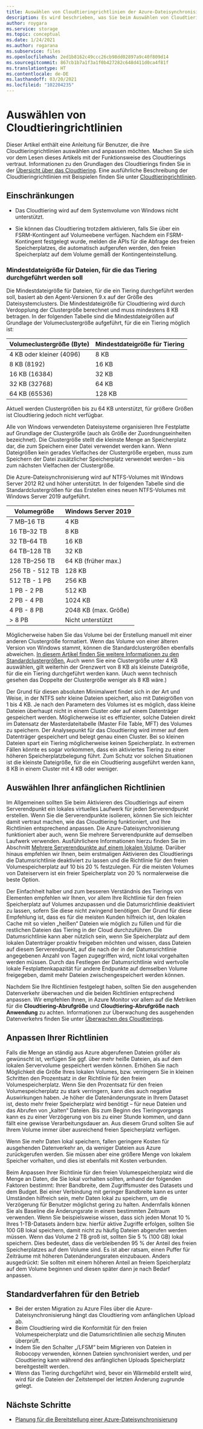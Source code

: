 ```yaml
---
title: Auswählen von Cloudtieringrichtlinien der Azure-Dateisynchronisierung | Microsoft-Dokumentation
description: Es wird beschrieben, was Sie beim Auswählen von Cloudtieringrichtlinien für die Azure-Dateisynchronisierung beachten müssen.
author: roygara
ms.service: storage
ms.topic: conceptual
ms.date: 1/24/2021
ms.author: rogarana
ms.subservice: files
ms.openlocfilehash: 2ed1b8162c49ccc26cb98dd02897a9c40f809d14
ms.sourcegitcommit: 867cb1b7a1f3a1f0b427282c648d411d0ca4f81f
ms.translationtype: HT
ms.contentlocale: de-DE
ms.lasthandoff: 03/20/2021
ms.locfileid: "102204235"
---
```

# <a name="choose-cloud-tiering-policies"></a>Auswählen von Cloudtieringrichtlinien

Dieser Artikel enthält eine Anleitung für Benutzer, die ihre Cloudtieringrichtlinien auswählen und anpassen möchten. Machen Sie sich vor dem Lesen dieses Artikels mit der Funktionsweise des Cloudtierings vertraut. Informationen zu den Grundlagen des Cloudtierings finden Sie in der [Übersicht über das Cloudtiering](storage-sync-cloud-tiering-overview.md). Eine ausführliche Beschreibung der Cloudtieringrichtlinien mit Beispielen finden Sie unter [Cloudtieringrichtlinien](storage-sync-cloud-tiering-policy.md).

## <a name="limitations"></a>Einschränkungen
- Das Cloudtiering wird auf dem Systemvolume von Windows nicht unterstützt.

- Sie können das Cloudtiering trotzdem aktivieren, falls Sie über ein FSRM-Kontingent auf Volumeebene verfügen. Nachdem ein FSRM-Kontingent festgelegt wurde, melden die APIs für die Abfrage des freien Speicherplatzes, die automatisch aufgerufen werden, den freien Speicherplatz auf dem Volume gemäß der Kontingenteinstellung. 

### <a name="minimum-file-size-for-a-file-to-tier"></a>Mindestdateigröße für Dateien, für die das Tiering durchgeführt werden soll

Die Mindestdateigröße für Dateien, für die ein Tiering durchgeführt werden soll, basiert ab den Agent-Versionen 9.x auf der Größe des Dateisystemclusters. Die Mindestdateigröße für Cloudtiering wird durch Verdopplung der Clustergröße berechnet und muss mindestens 8 KB betragen. In der folgenden Tabelle sind die Mindestdateigrößen auf Grundlage der Volumeclustergröße aufgeführt, für die ein Tiering möglich ist:

|Volumeclustergröße (Byte) |Mindestdateigröße für Tiering  |
|----------------------------|---------|
|4 KB oder kleiner (4096)      | 8 KB    |
|8 KB (8192)                 | 16 KB   |
|16 KB (16384)               | 32 KB   |
|32 KB (32768)               | 64 KB   |
|64 KB (65536)    | 128 KB  |

Aktuell werden Clustergrößen bis zu 64 KB unterstützt, für größere Größen ist Cloudtiering jedoch nicht verfügbar.

Alle von Windows verwendeten Dateisysteme organisieren Ihre Festplatte auf Grundlage der Clustergröße (auch als Größe der Zuordnungseinheiten bezeichnet). Die Clustergröße stellt die kleinste Menge an Speicherplatz dar, die zum Speichern einer Datei verwendet werden kann. Wenn Dateigrößen kein gerades Vielfaches der Clustergröße ergeben, muss zum Speichern der Datei zusätzlicher Speicherplatz verwendet werden – bis zum nächsten Vielfachen der Clustergröße.

Die Azure-Dateisynchronisierung wird auf NTFS-Volumes mit Windows Server 2012 R2 und höher unterstützt. In der folgenden Tabelle sind die Standardclustergrößen für das Erstellen eines neuen NTFS-Volumes mit Windows Server 2019 aufgeführt.

|Volumegröße    |Windows Server 2019             |
|---------------|--------------------------------|
|7 MB–16 TB   | 4 KB                |
|16 TB–32 TB   | 8 KB                |
|32 TB–64 TB   | 16 KB               |
|64 TB–128 TB  | 32 KB               |
|128 TB–256 TB | 64 KB (früher max.) |
|256 TB - 512 TB| 128 KB              |
|512 TB - 1 PB  | 256 KB              |
|1 PB - 2 PB    | 512 KB              |
|2 PB - 4 PB    | 1024 KB             |
|4 PB - 8 PB    | 2048 KB (max. Größe)  |
|> 8 PB         | Nicht unterstützt       |

Möglicherweise haben Sie das Volume bei der Erstellung manuell mit einer anderen Clustergröße formatiert. Wenn das Volume von einer älteren Version von Windows stammt, können die Standardclustergrößen ebenfalls abweichen. [In diesem Artikel finden Sie weitere Informationen zu den Standardclustergrößen.](https://support.microsoft.com/help/140365/default-cluster-size-for-ntfs-fat-and-exfat) Auch wenn Sie eine Clustergröße unter 4 KB auswählen, gilt weiterhin der Grenzwert von 8 KB als kleinste Dateigröße, für die ein Tiering durchgeführt werden kann. (Auch wenn technisch gesehen das Doppelte der Clustergröße weniger als 8 KB wäre.)

Der Grund für diesen absoluten Minimalwert findet sich in der Art und Weise, in der NTFS sehr kleine Dateien speichert, also mit Dateigrößen von 1 bis 4 KB. Je nach den Parametern des Volumes ist es möglich, dass kleine Dateien überhaupt nicht in einem Cluster oder auf einem Datenträger gespeichert werden. Möglicherweise ist es effizienter, solche Dateien direkt im Datensatz der Masterdateitabelle (Master File Table, MFT) des Volumes zu speichern. Der Analysepunkt für das Cloudtiering wird immer auf dem Datenträger gespeichert und belegt genau einen Cluster. Bei so kleinen Dateien spart ein Tiering möglicherweise keinen Speicherplatz. In extremen Fällen könnte es sogar vorkommen, dass ein aktiviertes Tiering zu einer höheren Speicherplatzbelegung führt. Zum Schutz vor solchen Situationen ist die kleinste Dateigröße, für die ein Cloudtiering ausgeführt werden kann, 8 KB in einem Cluster mit 4 KB oder weniger. 

## <a name="selecting-your-initial-policies"></a>Auswählen Ihrer anfänglichen Richtlinien

Im Allgemeinen sollten Sie beim Aktivieren des Cloudtierings auf einem Serverendpunkt ein lokales virtuelles Laufwerk für jeden Serverendpunkt erstellen. Wenn Sie die Serverendpunkte isolieren, können Sie sich leichter damit vertraut machen, wie das Cloudtiering funktioniert, und Ihre Richtlinien entsprechend anpassen. Die Azure-Dateisynchronisierung funktioniert aber auch, wenn Sie mehrere Serverendpunkte auf demselben Laufwerk verwenden. Ausführlichere Informationen hierzu finden Sie im Abschnitt [Mehrere Serverendpunkte auf einem lokalen Volume](storage-sync-cloud-tiering-policy.md#multiple-server-endpoints-on-a-local-volume). Darüber hinaus empfehlen wir Ihnen, beim erstmaligen Aktivieren des Cloudtierings die Datumsrichtlinie deaktiviert zu lassen und die Richtlinie für den freien Volumespeicherplatz auf 10 bis 20 % festzulegen. Für die meisten Volumes von Dateiservern ist ein freier Speicherplatz von 20 % normalerweise die beste Option.

Der Einfachheit halber und zum besseren Verständnis des Tierings von Elementen empfehlen wir Ihnen, vor allem Ihre Richtlinie für den freien Speicherplatz auf Volumes anzupassen und die Datumsrichtlinie deaktiviert zu lassen, sofern Sie diese nicht zwingend benötigen. Der Grund für diese Empfehlung ist, dass es für die meisten Kunden hilfreich ist, den lokalen Cache mit so vielen „heißen“ Dateien wie möglich zu füllen und für die restlichen Dateien das Tiering in der Cloud durchzuführen. Die Datumsrichtlinie kann aber nützlich sein, wenn Sie Speicherplatz auf dem lokalen Datenträger proaktiv freigeben möchten und wissen, dass Dateien auf diesem Serverendpunkt, auf die nach der in der Datumsrichtlinie angegebenen Anzahl von Tagen zugegriffen wird, nicht lokal vorgehalten werden müssen. Durch das Festlegen der Datumsrichtlinie wird wertvolle lokale Festplattenkapazität für andere Endpunkte auf demselben Volume freigegeben, damit mehr Dateien zwischengespeichert werden können.

Nachdem Sie Ihre Richtlinien festgelegt haben, sollten Sie den ausgehenden Datenverkehr überwachen und die beiden Richtlinien entsprechend anpassen. Wir empfehlen Ihnen, in Azure Monitor vor allem auf die Metriken für die **Cloudtiering-Abrufgröße** und **Cloudtiering-Abrufgröße nach Anwendung** zu achten. Informationen zur Überwachung des ausgehenden Datenverkehrs finden Sie unter [Überwachen des Cloudtierings](storage-sync-monitor-cloud-tiering.md).

## <a name="adjusting-your-policies"></a>Anpassen Ihrer Richtlinien

Falls die Menge an ständig aus Azure abgerufenen Dateien größer als gewünscht ist, verfügen Sie ggf. über mehr heiße Dateien, als auf dem lokalen Servervolume gespeichert werden können. Erhöhen Sie nach Möglichkeit die Größe Ihres lokalen Volumes, bzw. verringern Sie in kleinen Schritten den Prozentsatz in der Richtlinie für den freien Volumespeicherplatz. Wenn Sie den Prozentsatz für den freien Volumespeicherplatz zu stark verringern, kann dies auch negative Auswirkungen haben. Je höher die Datenänderungsrate in Ihrem Dataset ist, desto mehr freier Speicherplatz wird benötigt – für neue Dateien und das Abrufen von „kalten“ Dateien. Bis zum Beginn des Tieringvorgangs kann es zu einer Verzögerung von bis zu einer Stunde kommen, und dann fällt eine gewisse Verarbeitungsdauer an. Aus diesem Grund sollten Sie auf Ihrem Volume immer über ausreichend freien Speicherplatz verfügen.

Wenn Sie mehr Daten lokal speichern, fallen geringere Kosten für ausgehenden Datenverkehr an, da weniger Dateien aus Azure zurückgerufen werden. Sie müssen aber eine größere Menge von lokalem Speicher vorhalten, und dies ist ebenfalls mit Kosten verbunden. 

Beim Anpassen Ihrer Richtlinie für den freien Volumespeicherplatz wird die Menge an Daten, die Sie lokal vorhalten sollten, anhand der folgenden Faktoren bestimmt: Ihrer Bandbreite, dem Zugriffsmuster des Datasets und dem Budget. Bei einer Verbindung mit geringer Bandbreite kann es unter Umständen hilfreich sein, mehr Daten lokal zu speichern, um die Verzögerung für Benutzer möglichst gering zu halten. Andernfalls können Sie als Baseline die Änderungsrate in einem bestimmten Zeitraum verwenden. Wenn Sie beispielsweise wissen, dass sich jeden Monat 10 % Ihres 1-TB-Datasets ändern bzw. hierfür aktive Zugriffe erfolgen, sollten Sie 100 GB lokal speichern, damit nicht zu häufig Dateien abgerufen werden müssen. Wenn das Volume 2 TB groß ist, sollten Sie 5 % (100 GB) lokal speichern. Dies bedeutet, dass die verbleibenden 95 % der Anteil des freien Speicherplatzes auf dem Volume sind. Es ist aber ratsam, einen Puffer für Zeiträume mit höheren Datenänderungsraten einzubauen. Anders ausgedrückt: Sie sollten mit einem höheren Anteil an freiem Speicherplatz auf dem Volume beginnen und diesen später dann je nach Bedarf anpassen.

## <a name="standard-operating-procedures"></a>Standardverfahren für den Betrieb

- Bei der ersten Migration zu Azure Files über die Azure-Dateisynchronisierung hängt das Cloudtiering vom anfänglichen Upload ab.
- Beim Cloudtiering wird die Konformität für den freien Volumespeicherplatz und die Datumsrichtlinien alle sechzig Minuten überprüft.
- Indem Sie den Schalter „/LFSM“ beim Migrieren von Dateien in Robocopy verwenden, können Dateien synchronisiert werden, und per Cloudtiering kann während des anfänglichen Uploads Speicherplatz bereitgestellt werden. 
- Wenn das Tiering durchgeführt wird, bevor ein Wärmebild erstellt wird, wird für die Dateien der Zeitstempel der letzten Änderung zugrunde gelegt.

## <a name="next-steps"></a>Nächste Schritte
* [Planung für die Bereitstellung einer Azure-Dateisynchronisierung](storage-sync-files-planning.md)
